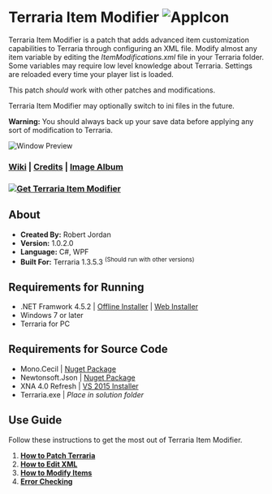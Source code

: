 # Terraria Item Modifier ![AppIcon](http://i.imgur.com/Gs2AaQD.png)

Terraria Item Modifier is a patch that adds advanced item customization capabilities to Terraria through configuring an XML file. Modify almost any item variable by editing the *ItemModifications.xml* file in your Terraria folder. Some variables may require low level knowledge about Terraria. Settings are reloaded every time your player list is loaded.

This patch *should* work with other patches and modifications.

Terraria Item Modifier may optionally switch to ini files in the future.

**Warning:** You should always back up your save data before applying any sort of modification to Terraria.

![Window Preview](http://i.imgur.com/hAH5Csb.png)

### [Wiki](https://github.com/trigger-death/TerrariaItemModifier/wiki) | [Credits](https://github.com/trigger-death/TerrariaItemModifier/wiki/Credits) | [Image Album](http://imgur.com/a/tRSoe)

### [![Get Terraria Item Modifier](http://i.imgur.com/Y5uY8vM.png)](https://github.com/trigger-death/TerrariaItemModifier/releases/tag/1.0.1.2)

## About

* **Created By:** Robert Jordan
* **Version:** 1.0.2.0
* **Language:** C#, WPF
* **Built For:** Terraria 1.3.5.3 <sup>(Should run with other versions)</sup>

## Requirements for Running
* .NET Framwork 4.5.2 | [Offline Installer](https://www.microsoft.com/en-us/download/details.aspx?id=42642) | [Web Installer](https://www.microsoft.com/en-us/download/details.aspx?id=42643)
* Windows 7 or later
* Terraria for PC

## Requirements for Source Code
* Mono.Cecil | [Nuget Package](https://www.nuget.org/packages/Mono.Cecil/)
* Newtonsoft.Json | [Nuget Package](https://www.nuget.org/packages/Newtonsoft.Json/)
* XNA 4.0 Refresh | [VS 2015 Installer](https://mxa.codeplex.com/releases/view/618279)
* Terraria.exe | *Place in solution folder*

## Use Guide
Follow these instructions to get the most out of Terraria Item Modifier.

1. **[How to Patch Terraria](https://github.com/trigger-death/TerrariaItemModifier/wiki/How-to-Patch-Terraria)**
2. **[How to Edit XML](https://github.com/trigger-death/TerrariaItemModifier/wiki/How-to-Edit-XML)**
3. **[How to Modify Items](https://github.com/trigger-death/TerrariaItemModifier/wiki/How-to-Modify-Items)**
4. **[Error Checking](https://github.com/trigger-death/TerrariaItemModifier/wiki/Error-Checking)**
